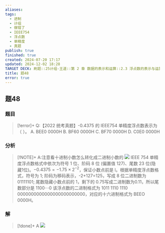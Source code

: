 ```yaml
---
aliases: 
tags:
  - 进制
  - 计组
  - 做错了
  - IEEE754
  - 浮点数
  - 单精度
  - 真题
publish: true
finished: true
created: 2024-07-20 17:17
updated: 2024-12-02 18:28
TARGET DECK: 刷题::25计组-王道::第 2 章 数据的表示和运算::2.3 浮点数的表示与运算::题48
title: 题48
error: true
---
```

## 题48
### 题目
> [!error]+
> Q:【2022 统考真题】-0.4375 的 IEEE754 单精度浮点数表示为（ ）。
> A. BEE0 0000H
> B. BF60 0000H
> C. BF70 0000H
> D. C0E0 0000H
### 分析
> [!NOTE]+
> A:注意看十进制小数怎么转化成二进制小数的
> ![](https://img.hwenyi.tech/202407291452824.webp)
> IEEE 754 单精度浮点数格式中依次为符号 1 位、阶码 8 位 (偏置值 127)、尾数 23 位(隐藏1位)。$-0.4375=-1.75\times2^{-2}$，保证小数点前是 l。根据单精度浮点数格式，符号为 1;
> 阶码为移码表示，-2+127=125，写成 8 位二进制数为 01111101;
> 尾数隐藏小数点前的 1，剩下的 0.75写成二进制数为0.11，所以尾数部分是 1100$\cdots0$
> 该浮点数的二进制格式为 1011 1110 1110 0000000000000000000000000，对应的十六进制格式为 BEEO 0000H。
### 解
> [!done]+
> A
> ![](https://img.hwenyi.tech/202407291452677.webp)
